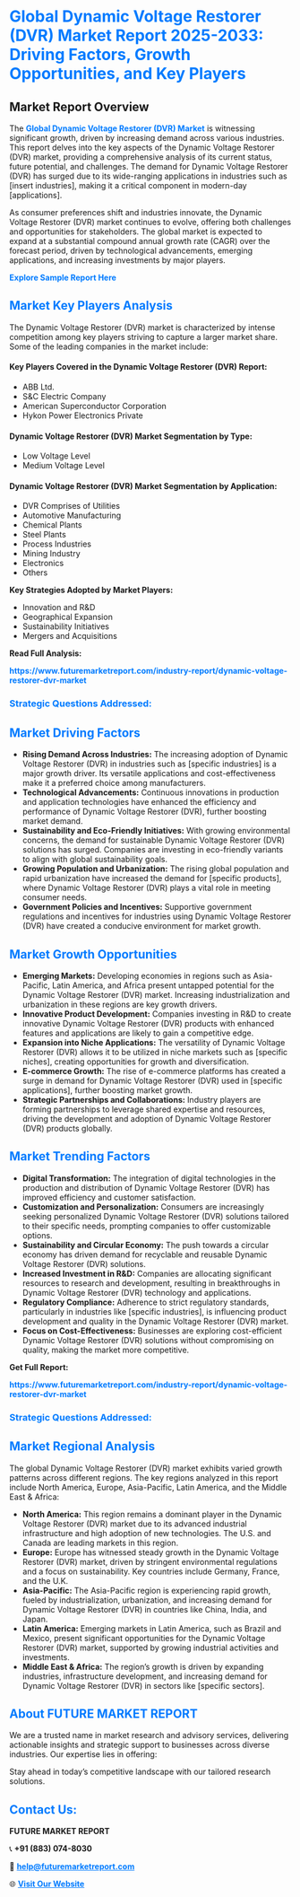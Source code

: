 <h1 style="color: #007BFF;">Global Dynamic Voltage Restorer (DVR) Market Report 2025-2033: Driving Factors, Growth Opportunities, and Key Players</h1>

<section id="overview">
<h2>Market Report Overview</h2>
<p>The <a href="https://www.futuremarketreport.com/industry-report/dynamic-voltage-restorer-dvr-market" style="color: #007BFF; text-decoration: none;"><strong>Global Dynamic Voltage Restorer (DVR) Market</strong></a> is witnessing significant growth, driven by increasing demand across various industries. This report delves into the key aspects of the Dynamic Voltage Restorer (DVR) market, providing a comprehensive analysis of its current status, future potential, and challenges. The demand for Dynamic Voltage Restorer (DVR) has surged due to its wide-ranging applications in industries such as [insert industries], making it a critical component in modern-day [applications].</p>
<p>As consumer preferences shift and industries innovate, the Dynamic Voltage Restorer (DVR) market continues to evolve, offering both challenges and opportunities for stakeholders. The global market is expected to expand at a substantial compound annual growth rate (CAGR) over the forecast period, driven by technological advancements, emerging applications, and increasing investments by major players.</p>
</section>

<section id="overview">
<p><a href="https://www.futuremarketreport.com/request-sample/reportId=62866" style="color: #007BFF; text-decoration: none;"><strong>Explore Sample Report Here</strong></a></p>
</section>

<section id="key-players">
<h2 style="color: #007BFF;">Market Key Players Analysis</h2>
<p>The Dynamic Voltage Restorer (DVR) market is characterized by intense competition among key players striving to capture a larger market share. Some of the leading companies in the market include:</p>
<h4>Key Players Covered in the Dynamic Voltage Restorer (DVR) Report:</h4>
<ul><li>ABB Ltd.</li><li>S&amp;C Electric Company</li><li>American Superconductor Corporation</li><li>Hykon Power Electronics Private</li></ul>
<h4>Dynamic Voltage Restorer (DVR) Market Segmentation by Type:</h4>
<ul><li>Low Voltage Level</li><li>Medium Voltage Level</li></ul>

<h4>Dynamic Voltage Restorer (DVR) Market Segmentation by Application:</h4>
<ul><li>DVR Comprises of Utilities</li><li>Automotive Manufacturing</li><li>Chemical Plants</li><li>Steel Plants</li><li>Process Industries</li><li>Mining Industry</li><li>Electronics</li><li>Others</li></ul>
<p><strong>Key Strategies Adopted by Market Players:</strong></p>
<ul>
<li>Innovation and R&D</li>
<li>Geographical Expansion</li>
<li>Sustainability Initiatives</li>
<li>Mergers and Acquisitions</li>
</ul>
</section>

<section>
<p><strong>Read Full Analysis: </strong></p><a href="https://www.futuremarketreport.com/industry-report/dynamic-voltage-restorer-dvr-market" style="color: #007BFF; text-decoration: none;"><strong>https://www.futuremarketreport.com/industry-report/dynamic-voltage-restorer-dvr-market</strong></a>
<h3 style="color: #007BFF;">Strategic Questions Addressed:</h3>
</section>

<section id="driving-factors">
<h2 style="color: #007BFF;">Market Driving Factors</h2>
<ul>
<li><strong>Rising Demand Across Industries:</strong> The increasing adoption of Dynamic Voltage Restorer (DVR) in industries such as [specific industries] is a major growth driver. Its versatile applications and cost-effectiveness make it a preferred choice among manufacturers.</li>
<li><strong>Technological Advancements:</strong> Continuous innovations in production and application technologies have enhanced the efficiency and performance of Dynamic Voltage Restorer (DVR), further boosting market demand.</li>
<li><strong>Sustainability and Eco-Friendly Initiatives:</strong> With growing environmental concerns, the demand for sustainable Dynamic Voltage Restorer (DVR) solutions has surged. Companies are investing in eco-friendly variants to align with global sustainability goals.</li>
<li><strong>Growing Population and Urbanization:</strong> The rising global population and rapid urbanization have increased the demand for [specific products], where Dynamic Voltage Restorer (DVR) plays a vital role in meeting consumer needs.</li>
<li><strong>Government Policies and Incentives:</strong> Supportive government regulations and incentives for industries using Dynamic Voltage Restorer (DVR) have created a conducive environment for market growth.</li>
</ul>
</section>

<section id="growth-opportunities">
<h2 style="color: #007BFF;">Market Growth Opportunities</h2>
<ul>
<li><strong>Emerging Markets:</strong> Developing economies in regions such as Asia-Pacific, Latin America, and Africa present untapped potential for the Dynamic Voltage Restorer (DVR) market. Increasing industrialization and urbanization in these regions are key growth drivers.</li>
<li><strong>Innovative Product Development:</strong> Companies investing in R&D to create innovative Dynamic Voltage Restorer (DVR) products with enhanced features and applications are likely to gain a competitive edge.</li>
<li><strong>Expansion into Niche Applications:</strong> The versatility of Dynamic Voltage Restorer (DVR) allows it to be utilized in niche markets such as [specific niches], creating opportunities for growth and diversification.</li>
<li><strong>E-commerce Growth:</strong> The rise of e-commerce platforms has created a surge in demand for Dynamic Voltage Restorer (DVR) used in [specific applications], further boosting market growth.</li>
<li><strong>Strategic Partnerships and Collaborations:</strong> Industry players are forming partnerships to leverage shared expertise and resources, driving the development and adoption of Dynamic Voltage Restorer (DVR) products globally.</li>
</ul>
</section>

<section id="trending-factors">
<h2 style="color: #007BFF;">Market Trending Factors</h2>
<ul>
<li><strong>Digital Transformation:</strong> The integration of digital technologies in the production and distribution of Dynamic Voltage Restorer (DVR) has improved efficiency and customer satisfaction.</li>
<li><strong>Customization and Personalization:</strong> Consumers are increasingly seeking personalized Dynamic Voltage Restorer (DVR) solutions tailored to their specific needs, prompting companies to offer customizable options.</li>
<li><strong>Sustainability and Circular Economy:</strong> The push towards a circular economy has driven demand for recyclable and reusable Dynamic Voltage Restorer (DVR) solutions.</li>
<li><strong>Increased Investment in R&D:</strong> Companies are allocating significant resources to research and development, resulting in breakthroughs in Dynamic Voltage Restorer (DVR) technology and applications.</li>
<li><strong>Regulatory Compliance:</strong> Adherence to strict regulatory standards, particularly in industries like [specific industries], is influencing product development and quality in the Dynamic Voltage Restorer (DVR) market.</li>
<li><strong>Focus on Cost-Effectiveness:</strong> Businesses are exploring cost-efficient Dynamic Voltage Restorer (DVR) solutions without compromising on quality, making the market more competitive.</li>
</ul>
</section>

<section>
<p><strong>Get Full Report: </strong></p><a href="https://www.futuremarketreport.com/industry-report/dynamic-voltage-restorer-dvr-market" style="color: #007BFF; text-decoration: none;"><strong>https://www.futuremarketreport.com/industry-report/dynamic-voltage-restorer-dvr-market</strong></a>
<h3 style="color: #007BFF;">Strategic Questions Addressed:</h3>
</section>


<section id="regional-analysis">
<h2 style="color: #007BFF;">Market Regional Analysis</h2>
<p>The global Dynamic Voltage Restorer (DVR) market exhibits varied growth patterns across different regions. The key regions analyzed in this report include North America, Europe, Asia-Pacific, Latin America, and the Middle East & Africa:</p>
<ul>
<li><strong>North America:</strong> This region remains a dominant player in the Dynamic Voltage Restorer (DVR) market due to its advanced industrial infrastructure and high adoption of new technologies. The U.S. and Canada are leading markets in this region.</li>
<li><strong>Europe:</strong> Europe has witnessed steady growth in the Dynamic Voltage Restorer (DVR) market, driven by stringent environmental regulations and a focus on sustainability. Key countries include Germany, France, and the U.K.</li>
<li><strong>Asia-Pacific:</strong> The Asia-Pacific region is experiencing rapid growth, fueled by industrialization, urbanization, and increasing demand for Dynamic Voltage Restorer (DVR) in countries like China, India, and Japan.</li>
<li><strong>Latin America:</strong> Emerging markets in Latin America, such as Brazil and Mexico, present significant opportunities for the Dynamic Voltage Restorer (DVR) market, supported by growing industrial activities and investments.</li>
<li><strong>Middle East & Africa:</strong> The region’s growth is driven by expanding industries, infrastructure development, and increasing demand for Dynamic Voltage Restorer (DVR) in sectors like [specific sectors].</li>
</ul>
</section>

<footer>
<h2 style="color: #007BFF;">About FUTURE MARKET REPORT</h2>
<p>We are a trusted name in market research and advisory services, delivering actionable insights and strategic support to businesses across diverse industries. Our expertise lies in offering:</p>

<p>Stay ahead in today’s competitive landscape with our tailored research solutions.</p>

<h2 style="color: #007BFF;">Contact Us:</h2>
<p><strong>FUTURE MARKET REPORT</strong></p>
<p>📞 <strong>+91 (883) 074-8030</strong></p>
<p>📧 <strong><a href="mailto:help@futuremarketreport.com" style="color: #007BFF;">help@futuremarketreport.com</a></strong></p>
<p>🌐 <strong><a href="https://www.futuremarketreport.com/" style="color: #007BFF;">Visit Our Website</a></strong></p>
</footer>